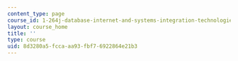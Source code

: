 ```yaml
---
content_type: page
course_id: 1-264j-database-internet-and-systems-integration-technologies-fall-2013
layout: course_home
title: ''
type: course
uid: 8d3280a5-fcca-aa93-fbf7-6922864e21b3
---
```

